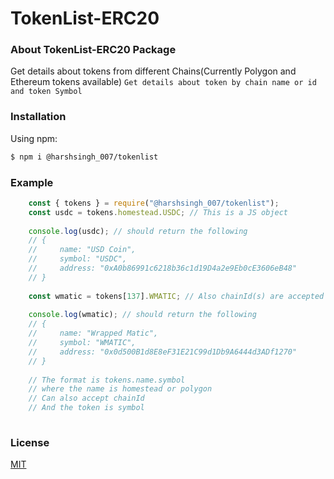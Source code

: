 # TokenList-ERC20

### About TokenList-ERC20 Package
Get details about tokens from different Chains(Currently Polygon and Ethereum tokens available)
`Get details about token by chain name or id and token Symbol`

### Installation

Using npm:
```bash
$ npm i @harshsingh_007/tokenlist
```

### Example

```ts
    const { tokens } = require("@harshsingh_007/tokenlist");
    const usdc = tokens.homestead.USDC; // This is a JS object
    
    console.log(usdc); // should return the following
    // {
    //     name: "USD Coin",
    //     symbol: "USDC",
    //     address: "0xA0b86991c6218b36c1d19D4a2e9Eb0cE3606eB48"
    // }
    
    const wmatic = tokens[137].WMATIC; // Also chainId(s) are accepted and not just the name
    
    console.log(wmatic); // should return the following
    // {
    //     name: "Wrapped Matic",
    //     symbol: "WMATIC",
    //     address: "0x0d500B1d8E8eF31E21C99d1Db9A6444d3ADf1270"
    // }
    
    // The format is tokens.name.symbol
    // where the name is homestead or polygon
    // Can also accept chainId
    // And the token is symbol
    
```
### License
[MIT](https://github.com/BuildBearLabs/TokenList/blob/main/LICENSE/)